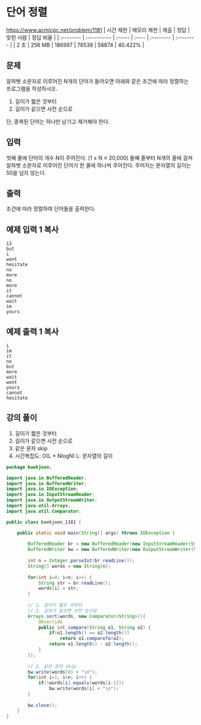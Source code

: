 

# 단어 정렬 
https://www.acmicpc.net/problem/1181
| 시간 제한 | 메모리 제한 | 제출   | 정답  | 맞힌 사람 | 정답 비율 |
| :-------- | :---------- | :----- | :---- | :-------- | :-------- |
| 2 초      | 256 MB      | 186997 | 78538 | 58874     | 40.422%   |

## 문제

알파벳 소문자로 이루어진 N개의 단어가 들어오면 아래와 같은 조건에 따라 정렬하는 프로그램을 작성하시오.

1. 길이가 짧은 것부터
2. 길이가 같으면 사전 순으로

단, 중복된 단어는 하나만 남기고 제거해야 한다.

## 입력

첫째 줄에 단어의 개수 N이 주어진다. (1 ≤ N ≤ 20,000) 둘째 줄부터 N개의 줄에 걸쳐 알파벳 소문자로 이루어진 단어가 한 줄에 하나씩 주어진다. 주어지는 문자열의 길이는 50을 넘지 않는다.

## 출력

조건에 따라 정렬하여 단어들을 출력한다.

## 예제 입력 1 복사

```
13
but
i
wont
hesitate
no
more
no
more
it
cannot
wait
im
yours
```

## 예제 출력 1 복사

```
i
im
it
no
but
more
wait
wont
yours
cannot
hesitate
```



## 강의 풀이

1. 길이가 짧은 것부터
2. 길이가 같으면 사전 순으로
3. 같은 문자 skip
4. 시간복잡도: O(L * NlogN) L: 문자열의 길이

```java
package baekjoon;

import java.io.BufferedReader;
import java.io.BufferedWriter;
import java.io.IOException;
import java.io.InputStreamReader;
import java.io.OutputStreamWriter;
import java.util.Arrays;
import java.util.Comparator;

public class baekjoon_1181 {

	public static void main(String[] args) throws IOException {
		
		BufferedReader br = new BufferedReader(new InputStreamReader(System.in));
		BufferedWriter bw = new BufferedWriter(new OutputStreamWriter(System.out));
		
		int n = Integer.parseInt(br.readLine());
		String[] words = new String[n];
		
		for(int i=0; i<n; i++) {
			String str = br.readLine();
			words[i] = str;
		}
		
		// 1. 길이가 짧은 것부터
		// 2. 길이가 같으면 사전 순으로
		Arrays.sort(words, new Comparator<String>(){
			@Override
			public int compare(String o1, String o2) {
				if(o1.length() == o2.length())
					return o1.compareTo(o2);
				return o1.length() - o2.length();
			}
		});
		
		// 3. 같은 문자 skip
		bw.write(words[0] + "\n");
		for(int i=1; i<n; i++) {
			if(!words[i].equals(words[i-1])) 
				bw.write(words[i] + "\n");
		}
		
		bw.close();
	}
}
```

